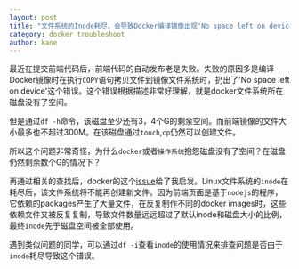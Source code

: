 ```yaml
---
layout: post
title: "文件系统的Inode耗尽，会导致Docker编译镜像出现'No space left on device'错误"
category: docker troubleshoot
author: kane
---
```


最近在提交前端代码后，前端代码的自动发布老是失败。失败的原因多是编译Docker镜像时在执行`COPY`语句拷贝文件到镜像文件系统时，扔出了'No space left on device'这个错误。这个错误根据描述非常好理解，就是docker文件系统所在磁盘没有了空间。

但是通过`df -h`命令，该磁盘至少还有3，4个G的剩余空间。而前端镜像的文件大小最多也不超过300M。在该磁盘通过`touch`,`cp`仍然可以创建文件。

所以这个问题非常奇怪，为什么`docker`或者`操作系统`抱怨磁盘没有了空间？在磁盘仍然剩余数个G的情况下？

再通过相关的查找后，docker的这个[issue](https://github.com/docker/docker/issues/18144)给了我启发。Linux文件系统的`inode`在耗尽后，该文件系统将不能再创建新文件。因为前端页面是基于`nodejs`的程序，它依赖的packages产生了大量文件，在反复制作不同的docker images时，这些依赖文件又被反复复制，导致文件数量远远超过了默认inode和磁盘大小的比例，最终`inode`先于磁盘空间被全部使用。

遇到类似问题的同学，可以通过`df -i`查看`inode`的使用情况来排查问题是否由于`inode`耗尽导致这个错误。
